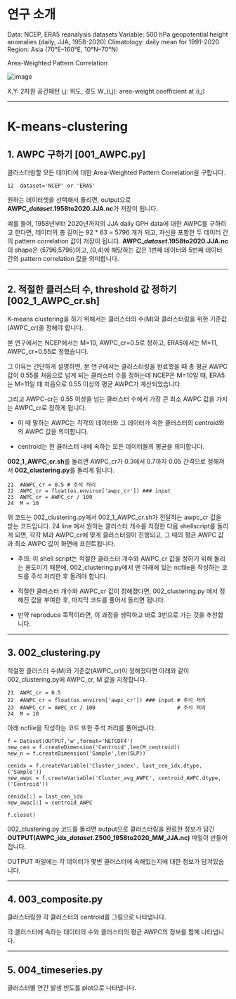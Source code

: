# 연구 소개

Data: NCEP, ERA5 reanalysis datasets
Variable: 500 hPa geopotential height anomalies (daily, JJA, 1958-2020)
Climatology: daily mean for 1991-2020
Region: Asia (70°E–160°E, 10°N–70°N)

Area-Weighted Pattern Correlation

![image](https://github.com/osaeyoon/K-means-clustering/assets/54975129/01e58f97-a3eb-4349-83a5-c21cca4c938f)


X,Y: 2차원 공간패턴
i,j: 위도, 경도
W_(i,j): area-weight coefficient at (i,j)

********

# K-means-clustering

## 1. AWPC 구하기 [001_AWPC.py]


클러스터링할 모든 데이터에 대한 Area-Weighted Pattern Correlation을 구합니다.


```
12  dataset='NCEP' or 'ERA5'
```


원하는 데이터셋을 선택해서 돌리면, output으로 **AWPC_*dataset*.1958to2020.JJA.nc**가 저장이 됩니다. 


예를 들어, 1958년부터 2020년까지의 JJA daily GPH data에 대한 AWPC를 구하려고 한다면, 
데이터의 총 길이는 92 * 63 = 5796 개가 되고, 자신을 포함한 두 데이터 간의 pattern correlation 값이 저장이 됩니다.
**AWPC_*dataset*.1958to2020.JJA.nc**의 shape은 (5796,5796)이고, (0,4)에 해당하는 값은 1번째 데이터와 5번째 데이터 간의 pattern correlation 값을 의미합니다. 


********

## 2. 적절한 클러스터 수, threshold 값 정하기 [002_1_AWPC_cr.sh]


K-means clustering을 하기 위해서는 클러스터의 수(M)와 클러스터링을 위한 기준값(AWPC_cr)을 정해야 합니다. 


본 연구에서는 NCEP에서는 M=10, AWPC_cr=0.5로 정하고, ERA5에서는 M=11, AWPC_cr=0.55로 정했습니다. 


그 이유는 간단하게 설명하면, 본 연구에서는 클러스터링을 완료했을 때 총 평균 AWPC 값이 0.55를 처음으로 넘게 되는 클러스터 수를 정하는데 NCEP은 M=10일 때, ERA5는 M=11일 때 처음으로 0.55 이상의 평균 AWPC가 계산되었습니다. 


그리고 AWPC-cr는 0.55 이상을 넘는 클러스터 수에서 가장 큰 최소 AWPC 값을 가지는 AWPC_cr로 정하게 됩니다. 


* 이 때 말하는 AWPC는 각각의 데이터와 그 데이터가 속한 클러스터의 centroid와의 AWPC 값을 의미합니다.

* centroid는 한 클러스터 내에 속하는 모든 데이터들의 평균을 의미합니다.


  
**002_1_AWPC_cr.sh**를 돌리면 AWPC_cr가 0.3에서 0.7까지 0.05 간격으로 정해져서 **002_clustering.py**를 돌리게 됩니다.  


```
21  #AWPC_cr = 0.5 # 주석 처리
22  AWPC_cr = float(os.environ['awpc_cr']) ### input
23  AWPC_cr = AWPC_cr / 100
24  M = 10
```

위 코드는 002_clustering.py에서 002_1_AWPC_cr.sh가 전달하는 awpc_cr 값을 받는 코드입니다. 
24 line 에서 원하는 클러스터 개수를 지정한 다음 shellscript를 돌리게 되면, 각각 M과 AWPC_cr에 맞게 클러스터링이 진행되고, 그 때의 평균 AWPC 값과 최소 AWPC 값이 화면에 프린트됩니다. 


* 주의: 이 shell script는 적절한 클러스터 개수와 AWPC_cr 값을 정하기 위해 돌리는 용도이기 때문에, 002_clustering.py에서 맨 아래에 있는 ncfile을 작성하는 코드를 주석 처리한 후 돌려야 합니다.

* 적절한 클러스터 개수와 AWPC_cr 값이 정해졌다면, 002_clustering.py 에서 정해진 값을 부여한 후, 마지막 코드를 풀어서 돌리면 됩니다.

* 만약 reproduce 목적이라면, 이 과정을 생락하고 바로 3번으로 가는 것을 추천합니다. 



********

## 3. 002_clustering.py


적절한 클러스터 수(M)와 기준값(AWPC_cr)이 정해졌다면 아래와 같이 002_clustering.py에 AWPC_cr, M 값을 지정합니다.


```
21  AWPC_cr = 0.5 
22  #AWPC_cr = float(os.environ['awpc_cr']) ### input # 주석 처리
23  #AWPC_cr = AWPC_cr / 100                          # 주석 처리
24  M = 10
```


아래 ncfile을 작성하는 코드 또한 주석 처리를 풀어냅니다.


```
f = Dataset(OUTPUT,'w',format='NETCDF4')
new_cen = f.createDimension('Centroid',len(M_centroid))
new_n = f.createDimension('Sample',len(SLP))

cenidx = f.createVariable('Cluster_index', last_cen_idx.dtype, ('Sample'))
new_awpc = f.createVariable('Cluster_avg_AWPC', centroid_AWPC.dtype, ('Centroid'))

cenidx[:] = last_cen_idx
new_awpc[:] = centroid_AWPC

f.close()
```


002_clustering.py 코드를 돌리면 output으로 클러스터링을 완료한 정보가 담긴 **OUTPUT(AWPC_idx_*dataset*.Z500_1958to2020_M*M*_JJA.nc)** 파일이 만들어집니다. 


OUTPUT 파일에는 각 데이터가 몇번 클러스터에 속해있는지에 대한 정보가 담겨있습니다. 



********

## 4. 003_composite.py


클러스터링한 각 클러스터의 centroid를 그림으로 나타냅니다.


각 클러스터에 속하는 데이터의 수와 클러스터의 평균 AWPC의 정보를 함꼐 나타냅니다.


********

## 5. 004_timeseries.py


클러스터별 연간 발생 빈도를 plot으로 나타냅니다.
